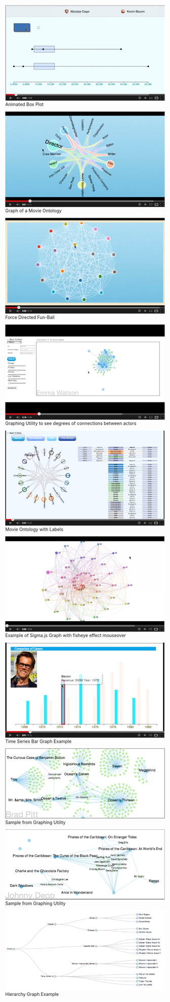 



<!-- Box Plot -->
[![ScreenShot](Media/boxPlotVid.png)](http://youtu.be/i3ciZqJSLMI)
Animated Box Plot

<!-- Colorful Ontology -->
[![ScreenShot](Media/colorOntVid.png)](http://youtu.be/M3TkpepPLNk)
Graph of a Movie Ontology

<!-- Force Directed Sample -->
[![ScreenShot](Media/forceVid.png)](http://youtu.be/3Z22BCVnXjM)
Force Directed Fun-Ball

<!-- Graph Connections -->
[![ScreenShot](Media/graphVid.png)](http://youtu.be/YEdGC-Diicw)
Graphing Utility to see degrees of connections between actors 

<!-- Ontology Overview -->
[![ScreenShot](Media/ontologyVid.png)](http://youtu.be/FqiKLn8kGTU)
Movie Ontology with Labels

<!-- Sigma Graph -->
[![ScreenShot](Media/sigmaVid.png)](http://youtu.be/8Gw_M5DwrAA)
Example of Sigma.js Graph with fisheye effect mouseover
<!-- Time Series -->
[![ScreenShot](Media/timeVid.png)](http://youtu.be/YUBmOYbqp3w)
Time Series Bar Graph Example

![ScreenShot](Media/brad.png)
Sample from Graphing Utility

![ScreenShot](Media/depp.png)
Sample from Graphing Utility

![ScreenShot](Media/cluster.png)
Hierarchy Graph Example
